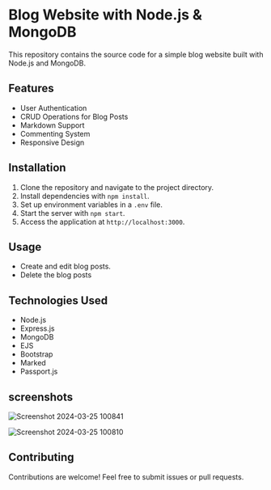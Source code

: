 # Blog Website with Node.js & MongoDB

This repository contains the source code for a simple blog website built with Node.js and MongoDB.

## Features

- User Authentication
- CRUD Operations for Blog Posts
- Markdown Support
- Commenting System
- Responsive Design

## Installation

1. Clone the repository and navigate to the project directory.
2. Install dependencies with `npm install`.
3. Set up environment variables in a `.env` file.
4. Start the server with `npm start`.
5. Access the application at `http://localhost:3000`.

## Usage

- Create and edit blog posts.
- Delete the blog posts

## Technologies Used

- Node.js
- Express.js
- MongoDB
- EJS
- Bootstrap
- Marked
- Passport.js


## screenshots

![Screenshot 2024-03-25 100841](https://github.com/CharanBoga/blog-website/assets/117650577/ea39ce23-b53c-4218-bde0-7aa5286cbd40)


![Screenshot 2024-03-25 100810](https://github.com/CharanBoga/blog-website/assets/117650577/adf7de9d-82ca-4dc5-aa72-16293f87c55b)



## Contributing

Contributions are welcome! Feel free to submit issues or pull requests.


